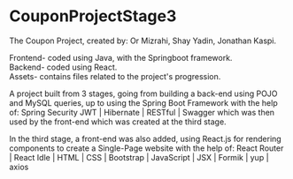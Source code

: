 # CouponProjectStage3
The Coupon Project, created by: Or Mizrahi, Shay Yadin, Jonathan Kaspi.

Frontend- coded using Java, with the Springboot framework.  
Backend- coded using React.                                   
Assets- contains files related to the project's progression.

A project built from 3 stages, going from building a back-end using POJO and MySQL queries, up to using the Spring Boot Framework with the help of: Spring Security JWT | Hibernate | RESTful | Swagger
which was then used by the front-end which was created at the third stage.

In the third stage, a front-end was also added, using React.js for rendering components to create a Single-Page website with the help of: React Router | React Idle | HTML | CSS | Bootstrap | JavaScript | JSX | Formik | yup | axios
